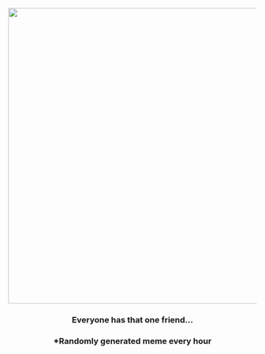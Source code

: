 <p align="center">
        <img src="https://i.redd.it/so42hdizt6z81.jpg" width="600" height="600">
        </p>
        <h3 align="center">Everyone has that one friend…</h3>
        <h3 align="center">*Randomly generated meme every hour</h3>
    